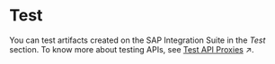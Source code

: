 <!-- loio69499e8de0314d35b054a5b8145278f1 -->

# Test

You can test artifacts created on the SAP Integration Suite in the *Test* section. To know more about testing APIs, see [Test API Proxies](https://help.sap.com/viewer/66d066d903c2473f81ec33acfe2ccdb4/Cloud/en-US/3ba6151391bc474b9f1fa69455f65e3b.html "Use the API Test Console to test the runtime behavior of the API proxies.") :arrow_upper_right:.

